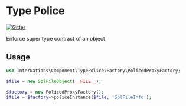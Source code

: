 # Type Police

[![Gitter](https://badges.gitter.im/Join%20Chat.svg)](https://gitter.im/InterNations/type-police?utm_source=badge&utm_medium=badge&utm_campaign=pr-badge&utm_content=badge)

Enforce super type contract of an object

## Usage

```php
use InterNations\Component\TypePolice\Factory\PolicedProxyFactory;

$file = new SplFileObject(__FILE__);

$factory = new PolicedProxyFactory();
$file = $factory->policeInstance($file, 'SplFileInfo');
```
